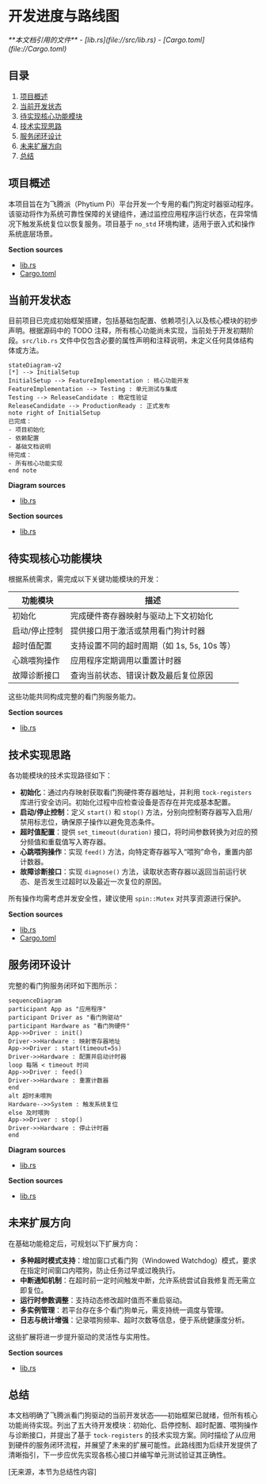 # 开发进度与路线图

<cite>
**本文档引用的文件**
- [lib.rs](file://src/lib.rs)
- [Cargo.toml](file://Cargo.toml)
</cite>

## 目录
1. [项目概述](#项目概述)
2. [当前开发状态](#当前开发状态)
3. [待实现核心功能模块](#待实现核心功能模块)
4. [技术实现思路](#技术实现思路)
5. [服务闭环设计](#服务闭环设计)
6. [未来扩展方向](#未来扩展方向)
7. [总结](#总结)

## 项目概述

本项目旨在为飞腾派（Phytium Pi）平台开发一个专用的看门狗定时器驱动程序。该驱动将作为系统可靠性保障的关键组件，通过监控应用程序运行状态，在异常情况下触发系统复位以恢复服务。项目基于 `no_std` 环境构建，适用于嵌入式和操作系统底层场景。

**Section sources**
- [lib.rs](file://src/lib.rs#L1-L4)
- [Cargo.toml](file://Cargo.toml#L1-L10)

## 当前开发状态

目前项目已完成初始框架搭建，包括基础包配置、依赖项引入以及核心模块的初步声明。根据源码中的 TODO 注释，所有核心功能尚未实现，当前处于开发初期阶段。`src/lib.rs` 文件中仅包含必要的属性声明和注释说明，未定义任何具体结构体或方法。

```mermaid
stateDiagram-v2
[*] --> InitialSetup
InitialSetup --> FeatureImplementation : 核心功能开发
FeatureImplementation --> Testing : 单元测试与集成
Testing --> ReleaseCandidate : 稳定性验证
ReleaseCandidate --> ProductionReady : 正式发布
note right of InitialSetup
已完成：
- 项目初始化
- 依赖配置
- 基础文档说明
待完成：
- 所有核心功能实现
end note
```

**Diagram sources**
- [lib.rs](file://src/lib.rs#L1-L4)

**Section sources**
- [lib.rs](file://src/lib.rs#L3)

## 待实现核心功能模块

根据系统需求，需完成以下关键功能模块的开发：

| 功能模块 | 描述 |
|--------|------|
| 初始化 | 完成硬件寄存器映射与驱动上下文初始化 |
| 启动/停止控制 | 提供接口用于激活或禁用看门狗计时器 |
| 超时值配置 | 支持设置不同的超时周期（如 1s, 5s, 10s 等） |
| 心跳喂狗操作 | 应用程序定期调用以重置计时器 |
| 故障诊断接口 | 查询当前状态、错误计数及最后复位原因 |

这些功能共同构成完整的看门狗服务能力。

**Section sources**
- [lib.rs](file://src/lib.rs#L3)

## 技术实现思路

各功能模块的技术实现路径如下：

- **初始化**：通过内存映射获取看门狗硬件寄存器地址，并利用 `tock-registers` 库进行安全访问。初始化过程中应检查设备是否存在并完成基本配置。
- **启动/停止控制**：定义 `start()` 和 `stop()` 方法，分别向控制寄存器写入启用/禁用标志位，确保原子操作以避免竞态条件。
- **超时值配置**：提供 `set_timeout(duration)` 接口，将时间参数转换为对应的预分频值和重载值写入寄存器。
- **心跳喂狗操作**：实现 `feed()` 方法，向特定寄存器写入“喂狗”命令，重置内部计数器。
- **故障诊断接口**：实现 `diagnose()` 方法，读取状态寄存器以返回当前运行状态、是否发生过超时以及最近一次复位的原因。

所有操作均需考虑并发安全性，建议使用 `spin::Mutex` 对共享资源进行保护。

**Section sources**
- [lib.rs](file://src/lib.rs#L3)
- [Cargo.toml](file://Cargo.toml#L11-L14)

## 服务闭环设计

完整的看门狗服务闭环如下图所示：

```mermaid
sequenceDiagram
participant App as "应用程序"
participant Driver as "看门狗驱动"
participant Hardware as "看门狗硬件"
App->>Driver : init()
Driver->>Hardware : 映射寄存器地址
App->>Driver : start(timeout=5s)
Driver->>Hardware : 配置并启动计时器
loop 每隔 < timeout 时间
App->>Driver : feed()
Driver->>Hardware : 重置计数器
end
alt 超时未喂狗
Hardware-->>System : 触发系统复位
else 及时喂狗
App->>Driver : stop()
Driver->>Hardware : 停止计时器
end
```

**Diagram sources**
- [lib.rs](file://src/lib.rs#L3)

**Section sources**
- [lib.rs](file://src/lib.rs#L3)

## 未来扩展方向

在基础功能稳定后，可规划以下扩展方向：

- **多种超时模式支持**：增加窗口式看门狗（Windowed Watchdog）模式，要求在指定时间窗口内喂狗，防止任务过早或过晚执行。
- **中断通知机制**：在超时前一定时间触发中断，允许系统尝试自我修复而无需立即复位。
- **运行时参数调整**：支持动态修改超时值而不重启驱动。
- **多实例管理**：若平台存在多个看门狗单元，需支持统一调度与管理。
- **日志与统计增强**：记录喂狗频率、超时次数等信息，便于系统健康度分析。

这些扩展将进一步提升驱动的灵活性与实用性。

**Section sources**
- [lib.rs](file://src/lib.rs#L3)

## 总结

本文档明确了飞腾派看门狗驱动的当前开发状态——初始框架已就绪，但所有核心功能尚待实现。列出了五大待开发模块：初始化、启停控制、超时配置、喂狗操作与诊断接口，并提出了基于 `tock-registers` 的技术实现方案。同时描绘了从应用到硬件的服务闭环流程，并展望了未来的扩展可能性。此路线图为后续开发提供了清晰指引，下一步应优先实现各核心接口并编写单元测试验证其正确性。

[无来源，本节为总结性内容]